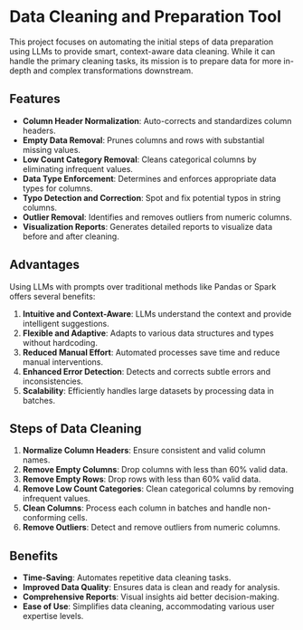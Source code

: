 # Data Cleaning and Preparation Tool
This project focuses on automating the initial steps of data preparation using LLMs to provide smart, context-aware data cleaning. While it can handle the primary cleaning tasks, its mission is to prepare data for more in-depth and complex transformations downstream.

## Features
- **Column Header Normalization**: Auto-corrects and standardizes column headers.
- **Empty Data Removal**: Prunes columns and rows with substantial missing values.
- **Low Count Category Removal**: Cleans categorical columns by eliminating infrequent values.
- **Data Type Enforcement**: Determines and enforces appropriate data types for columns.
- **Typo Detection and Correction**: Spot and fix potential typos in string columns.
- **Outlier Removal**: Identifies and removes outliers from numeric columns.
- **Visualization Reports**: Generates detailed reports to visualize data before and after cleaning.

## Advantages
Using LLMs with prompts over traditional methods like Pandas or Spark offers several benefits:   
1. **Intuitive and Context-Aware**: LLMs understand the context and provide intelligent suggestions.   
2. **Flexible and Adaptive**: Adapts to various data structures and types without hardcoding.   
3. **Reduced Manual Effort**: Automated processes save time and reduce manual interventions.   
4. **Enhanced Error Detection**: Detects and corrects subtle errors and inconsistencies.   
5. **Scalability**: Efficiently handles large datasets by processing data in batches.  

## Steps of Data Cleaning
1. **Normalize Column Headers**: Ensure consistent and valid column names.
2. **Remove Empty Columns**: Drop columns with less than 60% valid data.
3. **Remove Empty Rows**: Drop rows with less than 60% valid data.
4. **Remove Low Count Categories**: Clean categorical columns by removing infrequent values.
5. **Clean Columns**: Process each column in batches and handle non-conforming cells.
6. **Remove Outliers**: Detect and remove outliers from numeric columns.

## Benefits
- **Time-Saving**: Automates repetitive data cleaning tasks.
- **Improved Data Quality**: Ensures data is clean and ready for analysis.
- **Comprehensive Reports**: Visual insights aid better decision-making.
- **Ease of Use**: Simplifies data cleaning, accommodating various user expertise levels.

